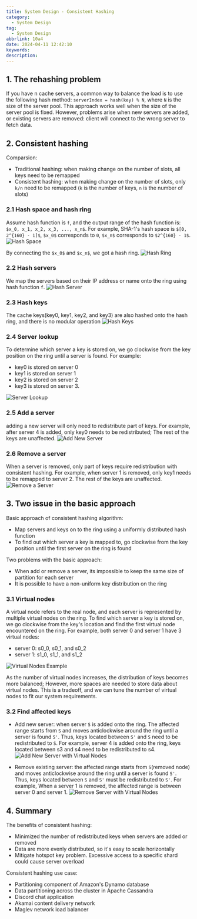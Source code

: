 ```yaml
---
title: System Design - Consistent Hashing
category:
  - System Design
tag:
  - System Design
abbrlink: 10a4
date: 2024-04-11 12:42:10
keywords:
description:
---
```


## 1. The rehashing problem
If you have n cache servers, a common way to balance the load is to use the following hash method: `serverIndex = hash(key) % N`, where `N` is the size of the server pool.
This approach works well when the size of the server pool is fixed. However, problems arise when new servers are added, or existing servers are removed: client will connect to the wrong server to fetch data.


## 2. Consistent hashing
Comparsion:
* Traditional hashing: when making change on the number of slots, all keys need to be remapped
* Consistent hashing: when making change on the number of slots, only `k/n` need to be remapped (`k` is the number of keys, `n` is the number of slots)

### 2.1 Hash space and hash ring
Assume hash function is `f`, and the output range of the hash function is: `$x_0, x_1, x_2, x_3, ..., x_n$`. For example, SHA-1's hash space is `$[0, 2^{160} - 1]$`, `$x_0$` corresponds to `0`, `$x_n$` corresponds to `$2^{160} - 1$`.
![Hash Space](/images/System-Design/Interview/5-hash-space.jpg)

By connecting the `$x_0$` and `$x_n$`, we got a hash ring.
![Hash Ring](/images/System-Design/Interview/5-hash-ring.jpg)

### 2.2 Hash servers
We map the servers based on their IP address or name onto the ring using hash function `f`.
![Hash Server](/images/System-Design/Interview/5-hash-server.jpg)

### 2.3 Hash keys
The cache keys(key0, key1, key2, and key3) are also hashed onto the hash ring, and there is no modular operation
![Hash Keys](/images/System-Design/Interview/5-hash-keys.jpg)

### 2.4 Server lookup
To determine which server a key is stored on, we go clockwise from the key position on the ring until a server is found. For example:
* key0 is stored on server 0
* key1 is stored on server 1
* key2 is stored on server 2
* key3 is stored on server 3.

![Server Lookup](/images/System-Design/Interview/5-server-lookup.jpg)

### 2.5 Add a server
adding a new server will only need to redistribute part of keys. For example, after server 4 is added, only key0 needs to be redistributed; The rest of the keys are unaffected.
![Add New Server](/images/System-Design/Interview/5-add-new-server.jpg)

### 2.6 Remove a server
When a server is removed, only part of keys require redistribution with consistent hashing. For example, when server 1 is removed, only key1 needs to be remapped to server 2. The rest of the keys are unaffected.
![Remove a Server](/images/System-Design/Interview/5-remove-a-server.jpg)


## 3. Two issue in the basic approach
Basic approach of consistent hashing algorithm:
* Map servers and keys on to the ring using a uniformly distributed hash function
* To find out which server a key is mapped to, go clockwise from the key position until the first server on the ring is found

Two problems with the basic approach:
* When add or remove a server, its impossible to keep the same size of partition for each server
* It is possible to have a non-uniform key distribution on the ring  

### 3.1 Virtual nodes
A virtual node refers to the real node, and each server is represented by multiple virtual nodes on the ring. To find which server a key is stored on, we go clockwise from the key's location and find the first virtual node encountered on the ring.
For example, both server 0 and server 1 have 3 virtual nodes:
* server 0: s0_0, s0_1, and s0_2
* server 1: s1_0, s1_1, and s1_2 

![Virtual Nodes Example](/images/System-Design/Interview/5-virtual-nodes-example.jpg)

As the number of virtual nodes increases, the distribution of keys becomes more balanced; However, more spaces are needed to store data about virtual nodes. This is a tradeoff, and we can tune the number of virtual nodes to fit our system requirements.

### 3.2 Find affected keys
* Add new server: when server `S` is added onto the ring. The affected range starts from `S` and moves anticlockwise around the ring until a server is found `S'`. Thus, keys located between `S'` and `S` need to be redistributed to `S`. For example, server 4 is added onto the ring, keys located between s3 and s4 need to be redistributed to s4.
  ![Add New Server with Virtual Nodes](/images/System-Design/Interview/5-virtual-nodes-add-server.jpg)


* Remove existing server: the affected range starts from `S`(removed node) and moves anticlockwise around the ring until a server is found `S'`. Thus, keys located between `S` and `S'` must be redistributed to `S'`. For example, When a server 1 is removed, the affected range is between server 0 and server 1.
  ![Remove Server with Virtual Nodes](/images/System-Design/Interview/5-virtual-nodes-remove-server.jpg)


## 4. Summary
The benefits of consistent hashing:
* Minimized the number of redistributed keys when servers are added or removed
* Data are more evenly distributed, so it's easy to scale horizontally
* Mitigate hotspot key problem. Excessive access to a specific shard could cause server overload

Consistent hashing use case:
* Partitioning component of Amazon's Dynamo database
* Data partitioning across the cluster in Apache Cassandra
* Discord chat application
* Akamai content delivery network
* Maglev network load balancer 


